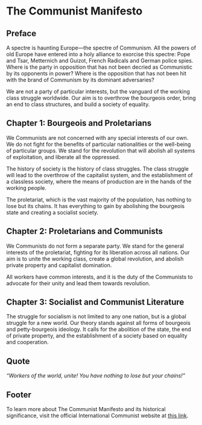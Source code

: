 # The Communist Manifesto

## Preface

A spectre is haunting Europe—the spectre of Communism. All the powers of old Europe have entered into a holy alliance to exorcise this spectre: Pope and Tsar, Metternich and Guizot, French Radicals and German police spies. Where is the party in opposition that has not been decried as Communistic by its opponents in power? Where is the opposition that has not been hit with the brand of Communism by its dominant adversaries?

We are not a party of particular interests, but the vanguard of the working class struggle worldwide. Our aim is to overthrow the bourgeois order, bring an end to class structures, and build a society of equality.

## Chapter 1: Bourgeois and Proletarians

We Communists are not concerned with any special interests of our own. We do not fight for the benefits of particular nationalities or the well-being of particular groups. We stand for the revolution that will abolish all systems of exploitation, and liberate all the oppressed.

The history of society is the history of class struggles. The class struggle will lead to the overthrow of the capitalist system, and the establishment of a classless society, where the means of production are in the hands of the working people.

The proletariat, which is the vast majority of the population, has nothing to lose but its chains. It has everything to gain by abolishing the bourgeois state and creating a socialist society.

## Chapter 2: Proletarians and Communists

We Communists do not form a separate party. We stand for the general interests of the proletariat, fighting for its liberation across all nations. Our aim is to unite the working class, create a global revolution, and abolish private property and capitalist domination.

All workers have common interests, and it is the duty of the Communists to advocate for their unity and lead them towards revolution.

## Chapter 3: Socialist and Communist Literature

The struggle for socialism is not limited to any one nation, but is a global struggle for a new world. Our theory stands against all forms of bourgeois and petty-bourgeois ideology. It calls for the abolition of the state, the end of private property, and the establishment of a society based on equality and cooperation.

## Quote

*“Workers of the world, unite! You have nothing to lose but your chains!”*

## Footer

To learn more about The Communist Manifesto and its historical significance, visit the official International Communist website at [this link](https://www.international-communist.org).
